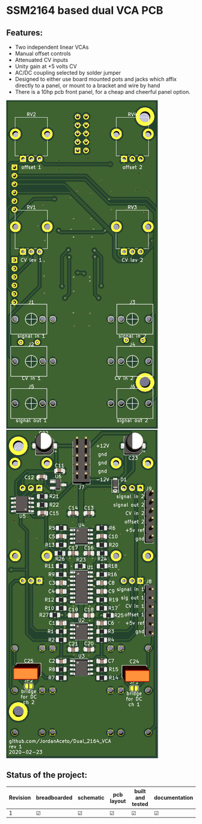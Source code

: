 # SSM2164 based dual VCA PCB

## Features:
- Two independent linear VCAs
- Manual offset controls
- Attenuated CV inputs
- Unity gain at +5 volts CV
- AC/DC coupling selected by solder jumper
- Designed to either use board mounted pots and jacks which affix directly to a panel, or mount to a bracket and wire by hand
- There is a 10hp pcb front panel, for a cheap and cheerful panel option.

![](./main_pcb/pics/pcb_front.png?raw=true "pcb front")  ![](./main_pcb/pics/pcb_rear.png?raw=true "pcb rear")

## Status of the project:

Revision | breadboarded | schematic | pcb layout | built and tested | documentation
------|--------------|-----------|------------|------------------|---------------
1       | &#9745; | &#9745; | &#9745; | &#9745; | &#9745;
